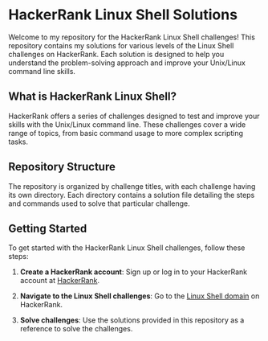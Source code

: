 # HackerRank Linux Shell Solutions

Welcome to my repository for the HackerRank Linux Shell challenges! This repository contains my solutions for various levels of the Linux Shell challenges on HackerRank. Each solution is designed to help you understand the problem-solving approach and improve your Unix/Linux command line skills.

## What is HackerRank Linux Shell?

HackerRank offers a series of challenges designed to test and improve your skills with the Unix/Linux command line. These challenges cover a wide range of topics, from basic command usage to more complex scripting tasks.

## Repository Structure

The repository is organized by challenge titles, with each challenge having its own directory. Each directory contains a solution file detailing the steps and commands used to solve that particular challenge.

## Getting Started

To get started with the HackerRank Linux Shell challenges, follow these steps:

1. **Create a HackerRank account**:
   Sign up or log in to your HackerRank account at [HackerRank](https://www.hackerrank.com).

2. **Navigate to the Linux Shell challenges**:
   Go to the [Linux Shell domain](https://www.hackerrank.com/domains/shell) on HackerRank.

3. **Solve challenges**:
   Use the solutions provided in this repository as a reference to solve the challenges.
